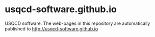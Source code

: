 usqcd-software.github.io
========================

USQCD software. The web-pages in this repository are automatically published to <a href="http://usqcd-software.github.io">http://usqcd-software.github.io</a>
